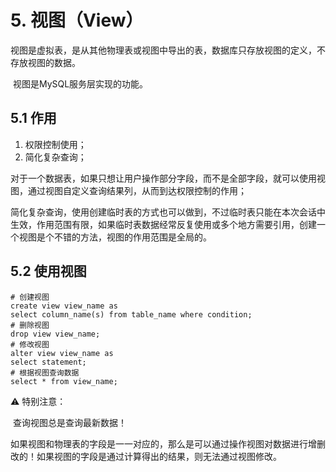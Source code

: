 # 5. 视图（View）

​	视图是虚拟表，是从其他物理表或视图中导出的表，数据库只存放视图的定义，不存放视图的数据。

​	视图是MySQL服务层实现的功能。

## 5.1 作用

1. 权限控制使用；
2. 简化复杂查询；

​	对于一个数据表，如果只想让用户操作部分字段，而不是全部字段，就可以使用视图，通过视图自定义查询结果列，从而到达权限控制的作用；

​	简化复杂查询，使用创建临时表的方式也可以做到，不过临时表只能在本次会话中生效，作用范围有限，如果临时表数据经常反复使用或多个地方需要引用，创建一个视图是个不错的方法，视图的作用范围是全局的。

## 5.2 使用视图



```mysql
# 创建视图
create view view_name as 
select column_name(s) from table_name where condition;
# 删除视图
drop view view_name;
# 修改视图
alter view view_name as 
select statement;
# 根据视图查询数据
select * from view_name;
```

:warning: 特别注意：

​	查询视图总是查询最新数据！

​	如果视图和物理表的字段是一一对应的，那么是可以通过操作视图对数据进行增删改的！如果视图的字段是通过计算得出的结果，则无法通过视图修改。



